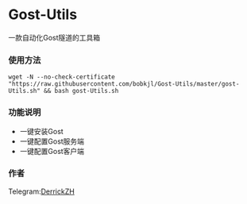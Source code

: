 # Gost-Utils
一款自动化Gost隧道的工具箱

### 使用方法
```shell
wget -N --no-check-certificate "https://raw.githubusercontent.com/bobkjl/Gost-Utils/master/gost-Utils.sh" && bash gost-Utils.sh
```

### 功能说明
- 一键安装Gost
- 一键配置Gost服务端
- 一键配置Gost客户端
### 作者
Telegram:[DerrickZH](https://t.me/DerrickZH "DerrickZH")
